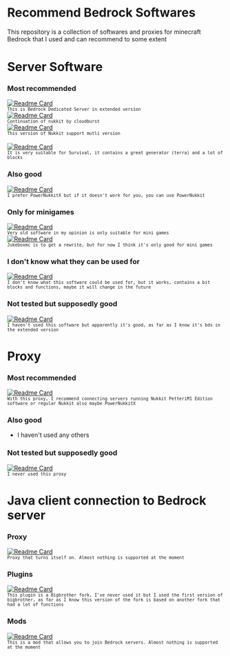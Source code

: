 
# Recommend Bedrock Softwares
This repository is a collection of softwares and proxies for minecraft Bedrock that I used and can recommend to some extent

# Server Software
### Most recommended 
[![Readme Card](https://github-readme-stats.vercel.app/api/pin/?username=bdsx&repo=bdsx)](https://github.com/bdsx/bdsx)</br>
<sup>``This is Bedrock Dedicated Server in extended version``</sup></br>
[![Readme Card](https://github-readme-stats.vercel.app/api/pin/?username=CloudburstMC&repo=Nukkit)](https://github.com/CloudburstMC/Nukkit)</br>
<sup>``Continuation of nukkit by cloudburst``</sup></br>
[![Readme Card](https://github-readme-stats.vercel.app/api/pin/?username=petterim1&repo=NukkitPetteriM1Edition)](https://github.com/PetteriM1/NukkitPetteriM1Edition)</br>
<sup>``This version of Nukkit support mutli version``</sup></br></br>
[![Readme Card](https://github-readme-stats.vercel.app/api/pin/?username=PowerNukkitX&repo=PowerNukkitX)](https://github.com/PowerNukkitX/PowerNukkitX)</br>
<sup>``It is very suitable for Survival, it contains a great generator (terra) and a lot of blocks``</sup></br>
### Also good 
[![Readme Card](https://github-readme-stats.vercel.app/api/pin/?username=PowerNukkit&repo=PowerNukkit)](https://github.com/PowerNukkit/PowerNukkit)</br>
<sup>``I prefer PowerNukkitX but if it doesn't work for you, you can use PowerNukkit``</sup></br>
### Only for minigames
[![Readme Card](https://github-readme-stats.vercel.app/api/pin/?username=pmmp&repo=PocketMine-MP)](https://github.com/pmmp/PocketMine-MP)</br>
<sup>``Very old software in my opinion is only suitable for mini games``</sup></br>
[![Readme Card](https://github-readme-stats.vercel.app/api/pin/?username=LucGamesYT&repo=JukeboxMC)](https://github.com/LucGamesYT/JukeboxMC)</br>
<sup>``Jukeboxmc is to get a rewrite, but for now I think it's only good for mini games``</sup></br>
### I don't know what they can be used for 
[![Readme Card](https://github-readme-stats.vercel.app/api/pin/?username=df-mc&repo=dragonfly)](https://github.com/df-mc/dragonfly)</br>
<sup>``I don't know what this software could be used for, but it works, contains a bit  blocks and functions, maybe it will change in the future``</sup></br>

### Not tested but supposedly good
[![Readme Card](https://github-readme-stats.vercel.app/api/pin/?username=LiteLDev&repo=LiteLoaderBDS)](https://github.com/LiteLDev/LiteLoaderBDS)</br>
<sup>``I haven't used this software but apparently it's good, as far as I know it's bds in the extended version``</sup></br>


# Proxy
### Most recommended 
[![Readme Card](https://github-readme-stats.vercel.app/api/pin/?username=WaterdogPE&repo=WaterdogPE)](https://github.com/WaterdogPE/WaterdogPE)</br>
<sup>``With this proxy, I recommend connecting servers running Nukkit PetteriM1 Edition software or regular Nukkit also maybe PowerNukkitX``</sup></br>
### Also good
* I haven't used any others 
### Not tested but supposedly good
[![Readme Card](https://github-readme-stats.vercel.app/api/pin/?username=CloudburstMC&repo=Nemisys)](https://github.com/CloudburstMC/Nemisys)</br>
<sup>``I never used this proxy``</sup></br>

# Java client connection to Bedrock server
### Proxy
[![Readme Card](https://github-readme-stats.vercel.app/api/pin/?username=DavyCraft648&repo=Barrel)](https://github.com/DavyCraft648/Barrel)</br>
<sup>``Proxy that turns itself on.
Almost nothing is supported at the moment``</sup></br>
### Plugins
[![Readme Card](https://github-readme-stats.vercel.app/api/pin/?username=DavyCraft648&repo=BigBrother-NG)](https://github.com/DavyCraft648/BigBrother-NG)</br>
<sup>``This plugin is a Bigbrother fork, I've never used it but I used the first version of bigbrother, as far as I know this version of the fork is based on another fork that had a lot of functions``</sup></br>
### Mods
[![Readme Card](https://github-readme-stats.vercel.app/api/pin/?username=Flonja&repo=TunnelMC)](https://github.com/Flonja/TunnelMC)</br>
<sup>``This is a mod that allows you to join Bedrock servers. Almost nothing is supported at the moment``</sup></br>

